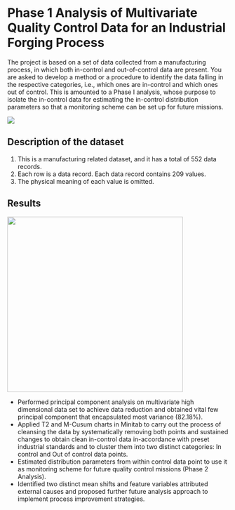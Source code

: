 
# Phase 1 Analysis of Multivariate Quality Control Data for an Industrial Forging Process     


The project is based on a set of data collected from a manufacturing process, in which both in-control and out-of-control data are present. You are asked to develop a method or a procedure to identify the data falling in the respective categories, i.e., which ones are in-control and which ones out of control. This is amounted to a Phase I analysis, whose purpose to isolate the in-control data for estimating the in-control distribution parameters so that a monitoring scheme can be set up for future missions.

![](https://media.giphy.com/media/TuClb1FmJ5X1K/giphy.gif)


## Description of the dataset
1. This is a manufacturing related dataset, and it has a total of 552 data records.
2. Each row is a data record. Each data record contains 209 values.
2. The physical meaning of each value is omitted.


## Results
<img src = https://media.giphy.com/media/96A4FvFxmtR4s/giphy.gif width = "400">

-  Performed principal component analysis on multivariate high dimensional data set to achieve data reduction and obtained vital few principal component that encapsulated most variance (82.18%).
- Applied T2 and M-Cusum charts in Minitab to carry out the process of cleansing the data by systematically removing both points and sustained changes to obtain clean in-control data in-accordance with preset industrial standards and to cluster them into two distinct categories: In control and Out of control data points.
- Estimated distribution parameters from within control data point to use it as monitoring scheme for future quality control missions (Phase 2 Analysis).
- Identified two distinct mean shifts and feature variables attributed external causes and proposed further future analysis approach to implement process improvement strategies.
